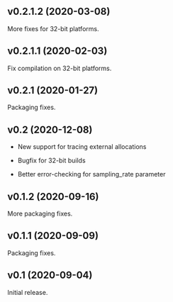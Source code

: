 ## v0.2.1.2 (2020-03-08)

More fixes for 32-bit platforms.

## v0.2.1.1 (2020-02-03)

Fix compilation on 32-bit platforms.

## v0.2.1 (2020-01-27)

Packaging fixes.

## v0.2 (2020-12-08)

  - New support for tracing external allocations

  - Bugfix for 32-bit builds

  - Better error-checking for sampling_rate parameter

## v0.1.2 (2020-09-16)

More packaging fixes.

## v0.1.1 (2020-09-09)

Packaging fixes.

## v0.1 (2020-09-04)

Initial release.
